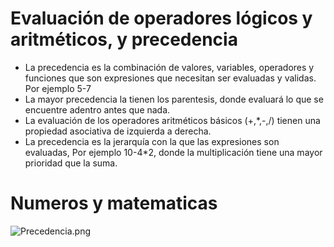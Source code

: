 # Evaluación de operadores lógicos y aritméticos, y precedencia

* La precedencia es la combinación de valores, variables, operadores y funciones que son expresiones que necesitan ser evaluadas y validas. Por ejemplo 5-7
* La mayor precedencia la tienen los parentesis, donde evaluará lo que se encuentre adentro antes que nada.
* La evaluación de los operadores aritméticos básicos (+,*,-,/) tienen una propiedad asociativa de izquierda a derecha.
*  La precedencia es la jerarquía con la que las expresiones son evaluadas, Por ejemplo 10-4*2, donde la multiplicación tiene una mayor prioridad que la suma.

# Numeros y matematicas

![Precedencia.png](attachment:Precedencia.png)
